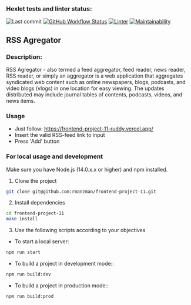 ### Hexlet tests and linter status:
![Last commit](https://img.shields.io/github/last-commit/rmanzman/frontend-project-11?color=32c854)
[![GitHub Workflow Status](https://github.com/rmanzman/frontend-project-11/actions/workflows/hexlet-check.yml/badge.svg)](https://github.com/rmanzman/frontend-project-11/actions/workflows/hexlet-check.yml)
[![Linter](https://github.com/rmanzman/frontend-project-11/actions/workflows/rss.yml/badge.svg)](https://github.com/rmanzman/frontend-project-11/actions/workflows/rss.yml)
[![Maintainability](https://api.codeclimate.com/v1/badges/56f66170042834bb263e/maintainability)](https://codeclimate.com/github/rmanzman/frontend-project-11/maintainability)

## RSS Agregator

### Description:
RSS Agregator - also termed a feed aggregator, feed reader, news reader, RSS reader, or simply an aggregator is a web application that aggregates syndicated web content such as online newspapers, blogs, podcasts, and video blogs (vlogs) in one location for easy viewing. The updates distributed may include journal tables of contents, podcasts, videos, and news items.

### Usage
- Just follow: https://frontend-project-11-ruddy.vercel.app/
- Insert the valid RSS-feed link to input
- Press 'Add' button

### For local usage and development
Make sure you have Node.js (14.0.x.x or higher) and npm installed.

1. Clone the project
```bash
git clone git@github.com:rmanzman/frontend-project-11.git
```
2. Install dependencies
```bash
cd frontend-project-11
make install
```
3. Use the following scripts according to your objectives
- To start a local server:
```bash
npm run start
```
- To build a project in development mode::
```bash
npm run build:dev
```
- To build a project in production mode::
```bash
npm run build:prod
```

